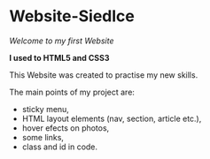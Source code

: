 # Website-Siedlce

*Welcome to my first Website* 

**I used to HTML5 and CSS3** 

This Website was created to practise my new skills. 

The main points of my project are: 
- sticky menu, 
- HTML layout elements (nav, section, article etc.), 
- hover efects on photos, 
- some links, 
- class and id in code. 
